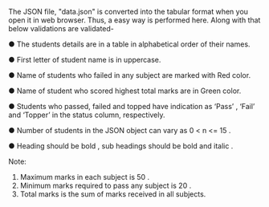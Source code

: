 The JSON file, "data.json" is converted into the tabular format when you open it in web browser. Thus, a easy way is performed here. Along with that below validations are validated-

● The students details are in a table in alphabetical order of their names.

● First letter of student name is in uppercase.

● Name of students who failed in any subject are marked with Red color.

● Name of student who scored highest total marks are in Green color.

● Students who passed, failed and topped have indication as ‘Pass’ , ‘Fail’ and ‘Topper’ in the status column, respectively.

● Number of students in the JSON object can vary as 0 < n <= 15 .

● Heading should be bold , sub headings should be bold and italic .


Note:
1. Maximum marks in each subject is 50 .
2. Minimum marks required to pass any subject is 20 .
3. Total marks is the sum of marks received in all subjects.
